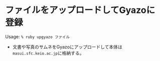 # ファイルをアップロードしてGyazoに登録

Usage: ```% ruby upgyazo ファイル```

* 文書や写真のサムネをGyazoにアップロードして本体は```masui.sfc.keio.ac.jp```に格納する。

